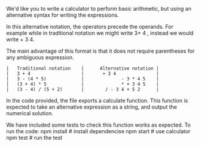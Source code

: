We'd like you to write a calculator to perform basic arithmetic, but using an alternative syntax for writing the expressions.

In this alternative notation, the operators precede the operands. For example while in traditional notation we might write 3+ 4 , instead we would write + 3 4.

The main advantage of this format is that it does not require parentheses for any ambiguous expression.


	|   Traditional notation	|      Alternative notation |
	|   3 + 4	                |       + 3 4	            |   
	|   3 - (4 * 5)	        	|              - 3 * 4 5	|   
	|   (3 + 4) * 5	            |              * + 3 4 5	|   
	|   (3 - 4) / (5 + 2)	    |        / - 3 4 + 5 2      |


In the code provided, the  file exports a  calculate function. This function is expected to take an alternative expression as a string, and output the numerical solution.

We have included some tests to check this function works as expected.
To run the code:
npm install  # install dependencise
npm start # use calculator
npm test # run the test

